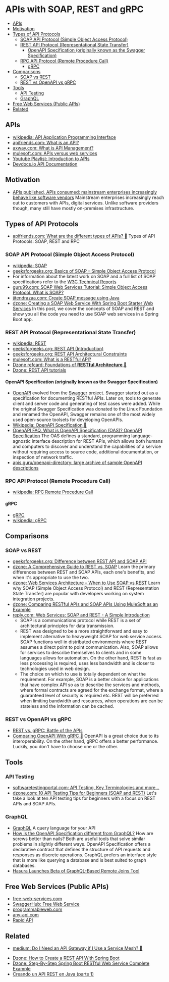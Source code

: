 # APIs with SOAP, REST and gRPC
- [APIs](#apis)
- [Motivation](#motivation)
- [Types of API Protocols](#types-of-api-protocols)
    - [SOAP API Protocol (Simple Object Access Protocol)](#soap-api-protocol-simple-object-access-protocol)
    - [REST API Protocol (Representational State Transfer)](#rest-api-protocol-representational-state-transfer)
        - [OpenAPI Specification (originally known as the Swagger Specification)](#openapi-specification-originally-known-as-the-swagger-specification)
    - [RPC API Protocol (Remote Procedure Call)](#rpc-api-protocol-remote-procedure-call)
        - [gRPC](#grpc)
- [Comparisons](#comparisons)
    - [SOAP vs REST](#soap-vs-rest)
    - [REST vs OpenAPI vs gRPC](#rest-vs-openapi-vs-grpc)
- [Tools](#tools)
    - [API Testing](#api-testing)
    - [GraphQL](#graphql)
- [Free Web Services (Public APIs)](#free-web-services-public-apis)
- [Related](#related)

## APIs
- [wikipedia: API Application Programming Interface](https://simple.wikipedia.org/wiki/Application_programming_interface)
- [apifriends.com: What is an API?](https://apifriends.com/api-management/what-is-an-api/)
- [axway.com: What is API Management?](https://www.axway.com/en/products/api-management/what-is-api-management)
- [mulesoft.com: APIs versus web services](https://blogs.mulesoft.com/dev/api-dev/apis-versus-web-services/)
- [Youtube Playlist: Introduction to APIs](https://www.youtube.com/playlist?list=PLM-7VG-sgbtBBnWb2Jc5kufgtWYEmiMAw)
- [Devdocs.io API Documentation](https://devdocs.io/)

## Motivation
- [APIs published, APIs consumed: mainstream enterprises increasingly behave like software vendors](https://www.zdnet.com/article/apis-published-apis-consumed-mainstream-enterprises-increasingly-behave-like-software-vendors/) Mainstream enterprises increasingly reach out to customers with APIs, digital services. Unlike software providers though, many still have mostly on-premises infrastructure. 

## Types of API Protocols
- [apifriends.com: What are the different types of APIs? 🌟](https://apifriends.com/api-creation/different-types-apis/) Types of API Protocols: SOAP, REST and RPC

### SOAP API Protocol (Simple Object Access Protocol)
- [wikipedia: SOAP](https://en.wikipedia.org/wiki/SOAP)
- [geeksforgeeks.org: Basics of SOAP – Simple Object Access Protocol](https://www.geeksforgeeks.org/basics-of-soap-simple-object-access-protocol/)
- For information about the latest work on SOAP and a full list of SOAP specifications refer to the [W3C Technical Reports](https://www.w3.org/TR/)
- [guru99.com: SOAP Web Services Tutorial: Simple Object Access Protocol. What is SOAP?](https://www.guru99.com/soap-simple-object-access-protocol.html)
- [jitendrazaa.com: Create SOAP message using Java](http://www.jitendrazaa.com/blog/java/create-soap-message-using-java/)
- [dzone: Creating a SOAP Web Service With Spring Boot Starter Web Services](https://dzone.com/articles/creating-a-soap-web-service-with-spring-boot-start) In this post, we cover the concepts of SOAP and REST and show you all the code you need to use SOAP web services in a Spring Boot app.
  
### REST API Protocol (Representational State Transfer)
- [wikipedia: REST](https://en.wikipedia.org/wiki/Representational_state_transfer)
- [geeksforgeeks.org: REST API (Introduction)](https://www.geeksforgeeks.org/rest-api-introduction/)
- [geeksforgeeks.org: REST API Architectural Constraints](https://www.geeksforgeeks.org/rest-api-architectural-constraints/)
- [mulesoft.com: What is a RESTful API?](https://www.mulesoft.com/resources/api/restful-api)
- [Dzone refcard: Foundations of **RESTful Architecture** 🌟](https://dzone.com/refcardz/rest-foundations-restful)
- [Dzone: REST API tutorials](https://dzone.com/articles/rest-api-tutorials)

#### OpenAPI Specification (originally known as the Swagger Specification)
- [OpenAPI](https://www.openapis.org/) evolved from the [Swagger](https://swagger.io/) project. Swagger started out as a specification for documenting RESTful APIs. Later on, tools to generate client and server code and generating of test cases were added. While the original Swagger Specification was donated to the Linux Foundation and renamed the OpenAPI, Swagger remains one of the most widely used open-source toolsets for developing OpenAPIs.
- [Wikipedia: OpenAPI Specification 🌟](https://en.wikipedia.org/wiki/OpenAPI_Specification)
- [OpenAPI FAQ. What is OpenAPI Specification (OAS)? OpenAPI Specification](https://www.openapis.org/faq) The OAS defines a standard, programming language-agnostic interface description for REST APIs, which allows both humans and computers to discover and understand the capabilities of a service without requiring access to source code, additional documentation, or inspection of network traffic.
- [apis.guru/openapi-directory: large archive of sample OpenAPI descriptions](https://apis.guru/openapi-directory/)

### RPC API Protocol (Remote Procedure Call)
- [wikipedia: RPC Remote Procedure Call](https://en.wikipedia.org/wiki/Remote_procedure_call)

#### gRPC
- [gRPC](https://grpc.io/)
- [wikipedia: gRPC](https://en.wikipedia.org/wiki/GRPC)

## Comparisons
### SOAP vs REST
- [geeksforgeeks.org: Difference between REST API and SOAP API](https://www.geeksforgeeks.org/difference-between-rest-api-and-soap-api/)
- [dzone: A Comprehensive Guide to REST vs. SOAP](https://dzone.com/articles/comprehensive-guide-rest-vs-soap) Learn the primary differences between REST and SOAP APIs, each one's benefits, and when it's appropriate to use the two.
- [dzone: Web Services Architecture – When to Use SOAP vs REST](https://dzone.com/articles/web-services-architecture) Learn why SOAP (Simple Object Access Protocol) and REST (Representation State Transfer) are popular with developers working on system integration projects.
- [dzone: Comparing RESTful APIs and SOAP APIs Using MuleSoft as an Example](https://dzone.com/articles/comparing-restful-apis-and-soap-apis) 
- [reply.com: Web Services: SOAP and REST - A Simple Introduction](https://www.reply.com/solidsoft-reply/en/content/webservices-soap-and-rest-a-simple-introduction) 
    - SOAP is a communications protocol while REST is a set of architectural principles for data transmission.
    - REST was designed to be a more straightforward and easy to implement alternative to heavyweight SOAP for web service access. SOAP functions well in distributed environments where REST assumes a direct point to point communication. Also, SOAP allows for services to describe themselves to clients and in some languages allows for automation. On the other hand, REST is fast as less processing is required, uses less bandwidth and is closer to technologies used in web design. 
    - The choice on which to use is totally dependent on what the requirement. For example, SOAP is a better choice for applications that have complex API so as to describe the services and methods, where formal contracts are agreed for the exchange format, where a guaranteed level of security is required etc. REST will be preferred when limiting bandwidth and resources, when operations are can be stateless and the information can be cached.

### REST vs OpenAPI vs gRPC
- [REST vs. gRPC: Battle of the APIs](https://code.tutsplus.com/tutorials/rest-vs-grpc-battle-of-the-apis--cms-30711)
- [Comparing OpenAPI With gRPC 🌟](https://dzone.com/articles/comparing-openapi-with-grpc) OpenAPI is a great choice due to its interoperability. On the other hand, gRPC offers a better performance. Luckily, you don't have to choose one or the other.

## Tools
### API Testing
* [softwaretestingportal.com: API Testing, Key Terminologies and more...](http://www.softwaretestingportal.com/2020/03/31/api-testing/)
* [dzone.com: 10 API Testing Tips for Beginners (SOAP and REST)](https://dzone.com/articles/10-api-testing-tips-for-beginners-soap-amp-rest) Let's take a look at ten API testing tips for beginners with a focus on REST APIs and SOAP APIs. 

### GraphQL
- [GraphQL](https://graphql.org/) A query language for your API
- [How is the OpenAPI Specification different from GraphQL?](https://www.openapis.org/faq) How are screws better than nails? Both are useful tools that solve similar problems in slightly different ways. OpenAPI Specification offers a declarative contract that defines the structure of API requests and responses as discrete operations. GraphQL prefers an interface style that is more like querying a database and is best suited to graph databases. 
- [Hasura Launches Beta of GraphQL-Based Remote Joins Tool](https://devops.com/hansura-launches-beta-of-graphql-based-remote-joins-tool/)
 
## Free Web Services (Public APIs)
- [free-web-services.com](http://free-web-services.com/)
- [SwaggerHub: Free Web Service](https://swagger.io/tools/swaggerhub/)
- [programmableweb.com](https://www.programmableweb.com/)
- [any-api.com](https://any-api.com/)
- [Rapid API](https://rapidapi.com/)

## Related
- [medium: Do I Need an API Gateway if I Use a Service Mesh? 🌟](https://blog.christianposta.com/microservices/do-i-need-an-api-gateway-if-i-have-a-service-mesh/)
* [Dzone: How to Create a REST API With Spring Boot](https://dzone.com/articles/how-to-create-rest-api-with-spring-boot)
* [Dzone: Step-By-Step Spring Boot RESTful Web Service Complete Example](https://dzone.com/articles/spring-boot-restful-web-service-complete-example)
* [Creando un API REST en Java (parte 1)](https://www.oscarblancarteblog.com/2018/06/25/creando-un-api-rest-en-java-parte-1/)
